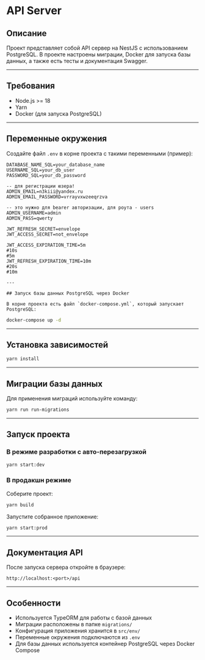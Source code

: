 # API Server

## Описание

Проект представляет собой API сервер на NestJS с использованием PostgreSQL. В проекте настроены миграции, Docker для запуска базы данных, а также есть тесты и документация Swagger.

---

## Требования

- Node.js >= 18
- Yarn
- Docker (для запуска PostgreSQL)

---

## Переменные окружения

Создайте файл `.env` в корне проекта с такими переменными (пример):

```env
DATABASE_NAME_SQL=your_database_name
USERNAME_SQL=your_db_user
PASSWORD_SQL=your_db_password

-- для регистрации юзера!
ADMIN_EMAIL=n3kiii@yandex.ru
ADMIN_EMAIL_PASSWORD=vrrayvxwzeeqrzva

-- это нужно для bearer авторизации, для роута - users
ADMIN_USERNAME=admin
ADMIN_PASS=qwerty

JWT_REFRESH_SECRET=envelope
JWT_ACCESS_SECRET=not_envelope

JWT_ACCESS_EXPIRATION_TIME=5m
#10s
#5m
JWT_REFRESH_EXPIRATION_TIME=10m
#20s
#10m

---

## Запуск базы данных PostgreSQL через Docker

В корне проекта есть файл `docker-compose.yml`, который запускает PostgreSQL:

```

```bash
docker-compose up -d
```

---

## Установка зависимостей

```bash
yarn install
```

---

## Миграции базы данных

Для применения миграций используйте команду:

```bash
yarn run run-migrations
```
---

## Запуск проекта

### В режиме разработки с авто-перезагрузкой

```bash
yarn start:dev
```

### В продакшн режиме

Соберите проект:

```bash
yarn build
```

Запустите собранное приложение:

```bash
yarn start:prod
```

---


## Документация API

После запуска сервера откройте в браузере:

```
http://localhost:<port>/api
```
---

## Особенности

- Используется TypeORM для работы с базой данных
- Миграции расположены в папке `migrations/`
- Конфигурация приложения хранится в `src/env/`
- Переменные окружения подключаются из `.env`
- Для базы данных используется контейнер PostgreSQL через Docker Compose
